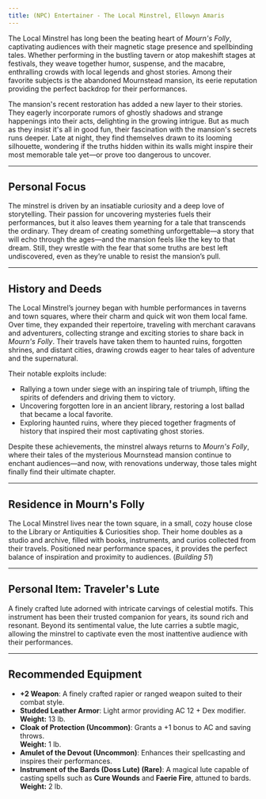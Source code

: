```yaml
---
title: (NPC) Entertainer - The Local Minstrel, Ellowyn Amaris
---
```



The Local Minstrel has long been the beating heart of *Mourn's Folly*, captivating audiences with their magnetic stage presence and spellbinding tales. Whether performing in the bustling tavern or atop makeshift stages at festivals, they weave together humor, suspense, and the macabre, enthralling crowds with local legends and ghost stories. Among their favorite subjects is the abandoned Mournstead mansion, its eerie reputation providing the perfect backdrop for their performances.

The mansion's recent restoration has added a new layer to their stories. They eagerly incorporate rumors of ghostly shadows and strange happenings into their acts, delighting in the growing intrigue. But as much as they insist it's all in good fun, their fascination with the mansion's secrets runs deeper. Late at night, they find themselves drawn to its looming silhouette, wondering if the truths hidden within its walls might inspire their most memorable tale yet—or prove too dangerous to uncover.

---

## Personal Focus

The minstrel is driven by an insatiable curiosity and a deep love of storytelling. Their passion for uncovering mysteries fuels their performances, but it also leaves them yearning for a tale that transcends the ordinary. They dream of creating something unforgettable—a story that will echo through the ages—and the mansion feels like the key to that dream. Still, they wrestle with the fear that some truths are best left undiscovered, even as they’re unable to resist the mansion’s pull.

---

## History and Deeds

The Local Minstrel’s journey began with humble performances in taverns and town squares, where their charm and quick wit won them local fame. Over time, they expanded their repertoire, traveling with merchant caravans and adventurers, collecting strange and exciting stories to share back in *Mourn's Folly*. Their travels have taken them to haunted ruins, forgotten shrines, and distant cities, drawing crowds eager to hear tales of adventure and the supernatural.

Their notable exploits include:

- Rallying a town under siege with an inspiring tale of triumph, lifting the spirits of defenders and driving them to victory.  
- Uncovering forgotten lore in an ancient library, restoring a lost ballad that became a local favorite.  
- Exploring haunted ruins, where they pieced together fragments of history that inspired their most captivating ghost stories.  

Despite these achievements, the minstrel always returns to *Mourn's Folly*, where their tales of the mysterious Mournstead mansion continue to enchant audiences—and now, with renovations underway, those tales might finally find their ultimate chapter.

---

## Residence in Mourn's Folly

The Local Minstrel lives near the town square, in a small, cozy house close to the Library or Antiquities & Curiosities shop. Their home doubles as a studio and archive, filled with books, instruments, and curios collected from their travels. Positioned near performance spaces, it provides the perfect balance of inspiration and proximity to audiences. (*Building 51*)

---

## Personal Item: **Traveler's Lute**

A finely crafted lute adorned with intricate carvings of celestial motifs. This instrument has been their trusted companion for years, its sound rich and resonant. Beyond its sentimental value, the lute carries a subtle magic, allowing the minstrel to captivate even the most inattentive audience with their performances.

---

## Recommended Equipment

- **+2 Weapon**: A finely crafted rapier or ranged weapon suited to their combat style.  
- **Studded Leather Armor**: Light armor providing AC 12 + Dex modifier.  
  **Weight:** 13 lb.  
- **Cloak of Protection (Uncommon)**: Grants a +1 bonus to AC and saving throws.  
  **Weight:** 1 lb.  
- **Amulet of the Devout (Uncommon)**: Enhances their spellcasting and inspires their performances.  
- **Instrument of the Bards (Doss Lute) (Rare)**: A magical lute capable of casting spells such as **Cure Wounds** and **Faerie Fire**, attuned to bards.  
  **Weight:** 2 lb.  
